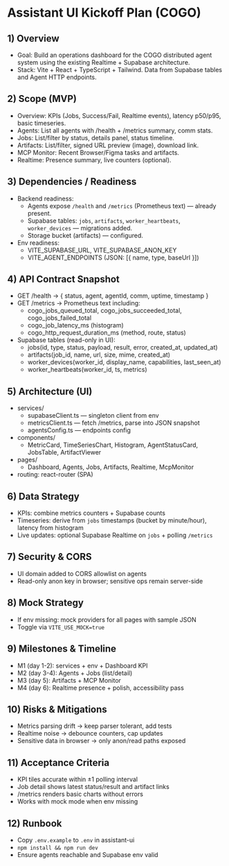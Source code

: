 
# Assistant UI Kickoff Plan (COGO)

## 1) Overview
- Goal: Build an operations dashboard for the COGO distributed agent system using the existing Realtime + Supabase architecture.
- Stack: Vite + React + TypeScript + Tailwind. Data from Supabase tables and Agent HTTP endpoints.

## 2) Scope (MVP)
- Overview: KPIs (Jobs, Success/Fail, Realtime events), latency p50/p95, basic timeseries.
- Agents: List all agents with /health + /metrics summary, comm stats.
- Jobs: List/filter by status, details panel, status timeline.
- Artifacts: List/filter, signed URL preview (image), download link.
- MCP Monitor: Recent Browser/Figma tasks and artifacts.
- Realtime: Presence summary, live counters (optional).

## 3) Dependencies / Readiness
- Backend readiness:
  - Agents expose `/health` and `/metrics` (Prometheus text) — already present.
  - Supabase tables: `jobs`, `artifacts`, `worker_heartbeats`, `worker_devices` — migrations added.
  - Storage bucket (artifacts) — configured.
- Env readiness:
  - VITE_SUPABASE_URL, VITE_SUPABASE_ANON_KEY
  - VITE_AGENT_ENDPOINTS (JSON: [{ name, type, baseUrl }])

## 4) API Contract Snapshot
- GET /health → { status, agent, agentId, comm, uptime, timestamp }
- GET /metrics → Prometheus text including:
  - cogo_jobs_queued_total, cogo_jobs_succeeded_total, cogo_jobs_failed_total
  - cogo_job_latency_ms (histogram)
  - cogo_http_request_duration_ms (method, route, status)
- Supabase tables (read-only in UI):
  - jobs(id, type, status, payload, result, error, created_at, updated_at)
  - artifacts(job_id, name, url, size, mime, created_at)
  - worker_devices(worker_id, display_name, capabilities, last_seen_at)
  - worker_heartbeats(worker_id, ts, metrics)

## 5) Architecture (UI)
- services/
  - supabaseClient.ts — singleton client from env
  - metricsClient.ts — fetch /metrics, parse into JSON snapshot
  - agentsConfig.ts — endpoints config
- components/
  - MetricCard, TimeSeriesChart, Histogram, AgentStatusCard, JobsTable, ArtifactViewer
- pages/
  - Dashboard, Agents, Jobs, Artifacts, Realtime, McpMonitor
- routing: react-router (SPA)

## 6) Data Strategy
- KPIs: combine metrics counters + Supabase counts
- Timeseries: derive from `jobs` timestamps (bucket by minute/hour), latency from histogram
- Live updates: optional Supabase Realtime on `jobs` + polling `/metrics`

## 7) Security & CORS
- UI domain added to CORS allowlist on agents
- Read-only anon key in browser; sensitive ops remain server-side

## 8) Mock Strategy
- If env missing: mock providers for all pages with sample JSON
- Toggle via `VITE_USE_MOCK=true`

## 9) Milestones & Timeline
- M1 (day 1-2): services + env + Dashboard KPI
- M2 (day 3-4): Agents + Jobs (list/detail)
- M3 (day 5): Artifacts + MCP Monitor
- M4 (day 6): Realtime presence + polish, accessibility pass

## 10) Risks & Mitigations
- Metrics parsing drift → keep parser tolerant, add tests
- Realtime noise → debounce counters, cap updates
- Sensitive data in browser → only anon/read paths exposed

## 11) Acceptance Criteria
- KPI tiles accurate within ±1 polling interval
- Job detail shows latest status/result and artifact links
- /metrics renders basic charts without errors
- Works with mock mode when env missing

## 12) Runbook
- Copy `.env.example` to `.env` in assistant-ui
- `npm install && npm run dev`
- Ensure agents reachable and Supabase env valid
